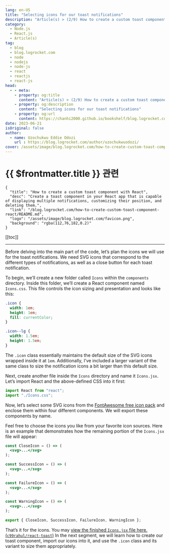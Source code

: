 ```yaml
---
lang: en-US
title: "Selecting icons for our toast notifications"
description: "Article(s) > (2/9) How to create a custom toast component with React" 
category:
  - Node.js
  - React.js
  - Article(s)
tag:
  - blog
  - blog.logrocket.com
  - node
  - nodejs
  - node-js
  - react
  - reactjs
  - react-js
head:
  - - meta:
    - property: og:title
      content: "Article(s) > (2/9) How to create a custom toast component with React"
    - property: og:description
      content: "Selecting icons for our toast notifications"
    - property: og:url
      content: https://chanhi2000.github.io/bookshelf/blog.logrocket.com/how-to-create-custom-toast-component-react/selecting-icons-for-our-toast-notifications.html
date: 2023-06-21
isOriginal: false
author:
  - name: Uzochukwu Eddie Odozi
    url : https://blog.logrocket.com/author/uzochukwuodozi/
cover: /assets/image/blog.logrocket.com/how-to-create-custom-toast-component-react/banner.png
---
```


# {{ $frontmatter.title }} 관련

```component VPCard
{
  "title": "How to create a custom toast component with React",
  "desc": "Create a toast component in your React app that is capable of displaying multiple notifications, customizing their position, and deleting them.",
  "link": "/blog.logrocket.com/how-to-create-custom-toast-component-react/README.md",
  "logo": "/assets/image/blog.logrocket.com/favicon.png",
  "background": "rgba(112,76,182,0.2)"
}
```

[[toc]]

---

<SiteInfo
  name="How to create a custom toast component with React"
  desc="Create a toast component in your React app that is capable of displaying multiple notifications, customizing their position, and deleting them."
  url="https://blog.logrocket.com/how-to-create-custom-toast-component-react#selecting-icons-toast-notifications"
  logo="/assets/image/blog.logrocket.com/favicon.png"
  preview="/assets/image/blog.logrocket.com/how-to-create-custom-toast-component-react/banner.png"/>

Before delving into the main part of the code, let’s plan the icons we will use for the toast notifications. We need SVG icons that correspond to the different types of notifications, as well as a close button for each toast notification.

To begin, we’ll create a new folder called `Icons` within the <FontIcon icon="fas fa-folder-open"/>`components` directory. Inside this folder, we’ll create a React component named <FontIcon icon="fa-brands fa-css3-alt"/>`Icons.css`. This file controls the icon sizing and presentation and looks like this:

```css title="components/Icons.css"
.icon {
  width: 1em;
  height: 1em;
  fill: currentColor;
}

.icon--lg {
  width: 1.5em;
  height: 1.5em;
}
```

The `.icon` class essentially maintains the default size of the SVG icons wrapped inside it at `1em`. Additionally, I’ve included a larger variant of the same class to size the notification icons a bit larger than this default size.

Next, create another file inside the `Icons` directory and name it <FontIcon icon="fa-brands fa-react"/>`Icons.jsx`. Let’s import React and the above-defined CSS into it first:

```jsx title="Icons.jsx"
import React from "react";
import "./Icons.css";
```

Now, let’s select some SVG icons from the [<FontIcon icon="fas fa-font-awesome"/>FontAwesome free icon pack](https://fontawesome.com/search?o=r&m=free) and enclose them within four different components. We will export these components by name.

Feel free to choose the icons you like from your favorite icon sources. Here is an example that demonstrates how the remaining portion of the `Icons.jsx` file will appear:

```jsx title="Icons.jsx"
const CloseIcon = () => (
  <svg>...</svg>
);

const SuccessIcon = () => (
  <svg>...</svg>
);

const FailureIcon = () => (
  <svg>...</svg>
);

const WarningIcon = () => (
  <svg>...</svg>
);

export { CloseIcon, SuccessIcon, FailureIcon, WarningIcon };
```

That’s it for the icons. You may [view the finished `Icons.jsx` file here. (<FontIcon icon="iconfont icon-github"/>`c99rahul/react-toast`)](https://github.com/c99rahul/react-toast/blob/main/src/components/Icons/Icons.jsx) In the next segment, we will learn how to create our toast component, import our icons into it, and use the `.icon` class and its variant to size them appropriately.
